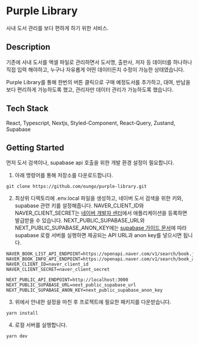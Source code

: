 # Purple Library

사내 도서 관리를 보다 편하게 하기 위한 서비스.

## Description

기존에 사내 도서를 엑셀 파일로 관리하면서 도서명, 출판사, 저자 등 데이터를 하나하나 직접 입력 해야하고, 누구나 자유롭게 어떤 데이터든지 수정이 가능한 상태였습니다.

Purple Library를 통해 한번의 버튼 클릭으로 구매 예정도서를 추가하고, 대여, 반납을 보다 편리하게 가능하도록 했고, 관리자만 데이터 관리가 가능하도록 했습니다.

## Tech Stack

React, Typescript, Nextjs, Styled-Component, React-Query, Zustand, Supabase

## Getting Started

먼저 도서 검색이나, supabase api 호출을 위한 개발 환경 설정이 필요합니다.

1. 아래 명령어를 통해 저장소를 다운로드합니다.

```
git clone https://github.com/oungo/purple-library.git
```

2. 최상위 디렉토리에 .env.local 파일을 생성하고, 네이버 도서 검색을 위한 키와, supabase 관련 키를 설정해줍니다. NAVER_CLIENT_ID와 NAVER_CLIENT_SECRET는 [네이버 개발자 센터](https://developers.naver.com/apps/#/register)에서 애플리케이션을 등록하면 발급받을 수 있습니다. NEXT_PUBLIC_SUPABASE_URL와 NEXT_PUBLIC_SUPABASE_ANON_KEY에는 [supabase 가이드 문서](https://supabase.com/docs/guides/resources/supabase-cli/local-development)에 따라 supabase 로컬 서버를 실행하면 제공되는 API URL과 anon key를 넣으시면 됩니다.

```
NAVER_BOOK_LIST_API_ENDPOINT=https://openapi.naver.com/v1/search/book.json
NAVER_BOOK_INFO_API_ENDPOINT=https://openapi.naver.com/v1/search/book_adv.json
NAVER_CLIENT_ID=naver_client_id
NAVER_CLIENT_SECRET=naver_client_secret

NEXT_PUBLIC_API_ENDPOINT=http://localhost:3000
NEXT_PUBLIC_SUPABASE_URL=next_public_supabase_url
NEXT_PUBLIC_SUPABASE_ANON_KEY=next_public_supabase_anon_key
```

3. 위에서 안내한 설정을 마친 후 프로젝트에 필요한 패키지를 다운받습니다.

```
yarn install
```

4. 로컬 서버를 실행합니다.

```
yarn dev
```
